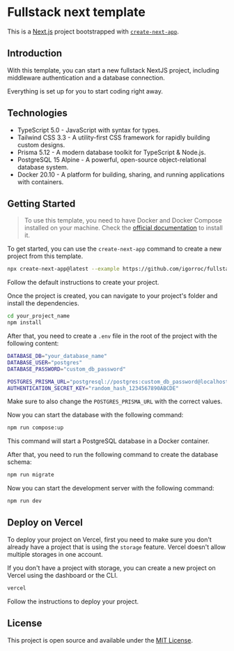 # Fullstack next template

This is a [Next.js](https://nextjs.org/) project bootstrapped with [`create-next-app`](https://github.com/vercel/next.js/tree/canary/packages/create-next-app).

## Introduction

With this template, you can start a new fullstack NextJS project, including middleware authentication and a database connection.

Everything is set up for you to start coding right away.

## Technologies

-   TypeScript 5.0 - JavaScript with syntax for types.
-   Tailwind CSS 3.3 - A utility-first CSS framework for rapidly building custom designs.
-   Prisma 5.12 - A modern database toolkit for TypeScript & Node.js.
-   PostgreSQL 15 Alpine - A powerful, open-source object-relational database system.
-   Docker 20.10 - A platform for building, sharing, and running applications with containers.

## Getting Started

> To use this template, you need to have Docker and Docker Compose installed on your machine. Check the [official documentation](https://docs.docker.com/get-docker/) to install it.

To get started, you can use the `create-next-app` command to create a new project from this template.

```bash
npx create-next-app@latest --example https://github.com/igorroc/fullstack-next-template
```

Follow the default instructions to create your project.

Once the project is created, you can navigate to your project's folder and install the dependencies.

```bash
cd your_project_name
npm install
```

After that, you need to create a `.env` file in the root of the project with the following content:

```bash
DATABASE_DB="your_database_name"
DATABASE_USER="postgres"
DATABASE_PASSWORD="custom_db_password"

POSTGRES_PRISMA_URL="postgresql://postgres:custom_db_password@localhost:5432/your_database_name"
AUTHENTICATION_SECRET_KEY="random_hash_1234567890ABCDE"
```

Make sure to also change the `POSTGRES_PRISMA_URL` with the correct values.

Now you can start the database with the following command:

```bash
npm run compose:up
```

This command will start a PostgreSQL database in a Docker container.

After that, you need to run the following command to create the database schema:

```bash
npm run migrate
```

Now you can start the development server with the following command:

```bash
npm run dev
```

## Deploy on Vercel

To deploy your project on Vercel, first you need to make sure you don't already have a project that is using the `storage` feature. Vercel doesn't allow multiple storages in one account.

If you don't have a project with storage, you can create a new project on Vercel using the dashboard or the CLI.

```bash
vercel
```

Follow the instructions to deploy your project.

## License

This project is open source and available under the [MIT License](LICENSE).
